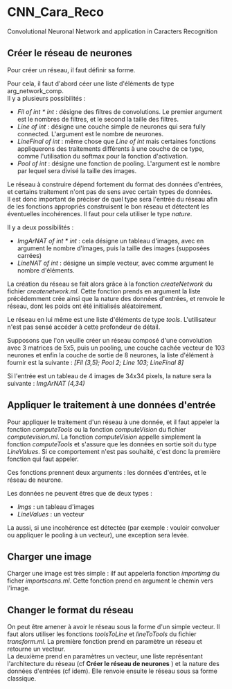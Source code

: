 # CNN_Cara_Reco
Convolutional Neuronal Network and application in Caracters Recognition

## Créer le réseau de neurones
Pour créer un réseau, il faut définir sa forme.

Pour cela, il faut d'abord céer une liste d'éléments de type arg\_network\_comp.  
Il y a plusieurs possibilités :
+ _Fil  of int * int_ : désigne des filtres de convolutions. Le premier argument est le nombres de filtres, et le second la taille des filtres.
+ _Line of int_ : désigne une couche simple de neurones qui sera fully connected. L'argument est le nombre de neurones.
+ _LineFinal of int_ : même chose que _Line of int_ mais certaines fonctions appliquerons des traitements différents à une couche de ce type, comme l'utilisation du softmax pour la fonction d'activation.
+ _Pool of int_ : désigne une fonction de pooling. L'argument est le nombre par lequel sera divisé la taille des images.

Le réseau à construire dépend fortement du format des données d'entrées, et certains traitement n'ont pas de sens avec certain types de données.  
Il est donc important de préciser de quel type sera l'entrée du réseau afin de les fonctions appropriés construisent le bon réseau et détectent les éventuelles incohérences. Il faut pour cela utiliser le type _nature_.

Il y a deux possibilités :
+ _ImgArNAT of int * int_ : cela désigne un tableau d'images, avec en argument le nombre d'images, puis la taille des images (supposées carrées)
+ _LineNAT  of int_ : désigne un simple vecteur, avec comme argument le nombre d'éléments.

La création du réseau se fait alors grâce à la fonction _createNetwork_ du fichier _createnetwork.ml_. Cette fonction prends en argument la liste précédemment crée ainsi que la nature des données d'entrées, et renvoie le réseau, dont les poids ont été initialisés aléatoirement.

Le réseau en lui même est une liste d'éléments de type _tools_. L'utilisateur n'est pas sensé accéder à cette profondeur de détail.

Supposons que l'on veuille créer un réseau composé d'une convolution avec 3 matrices de 5x5, puis un pooling, une couche cachée vecteur de 103 neurones et enfin la couche de sortie de 8 neurones, la liste d'élément à fournir est la suivante : _[Fil (3,5); Pool 2; Line 103; LineFinal 8]_

Si l'entrée est un tableau de 4 images de 34x34 pixels, la nature sera la suivante : _ImgArNAT (4,34)_

## Appliquer le traitement à une données d'entrée
Pour appliquer le traitement d'un réseau à une donnée, et il faut appeler la fonction _computeTools_ ou la fonction _computeVision_ du fichier _computevision.ml_.
La fonction _computeVision_ appelle simplement la fonction _computeTools_ et s'assure que les données en sortie soit du type _LineValues_. Si ce comportement n'est pas souhaité, c'est donc la première fonction qui faut appeler.

Ces fonctions prennent deux arguments : les données d'entrées, et le réseau de neurone.

Les données ne peuvent êtres que de deux types :
+ _Imgs_ : un tableau d'images
+ _LineValues_ : un vecteur

La aussi, si une incohérence est détectée (par exemple : vouloir convoluer ou appliquer le pooling à un vecteur), une exception sera levée.

## Charger une image
Charger une image est très simple : ilf aut appelerla fonction _importimg_ du ficher _importscans.ml_. Cette fonction prend en argument le chemin vers l'image.

## Changer le format du réseau
On peut être amener à avoir le réseau sous la forme d'un simple vecteur. Il faut alors utiliser les fonctions _toolsToLine_ et _lineToTools_ du fichier _transform.ml_.
La première fonction prend en paramètre un réseau et retourne un vecteur.  
La deuxième prend en paramètres un vecteur, une liste représentant l'architecture du réseau (cf __Créer le réseau de neurones__ ) et la nature des données d'entrées (cf idem). Elle renvoie ensuite le réseau sous sa forme classique.
